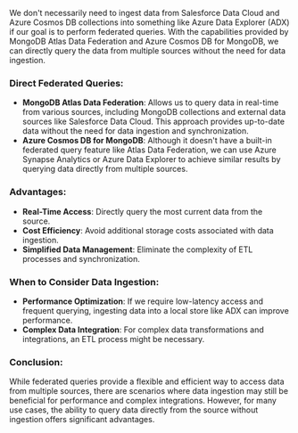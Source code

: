 We don't necessarily need to ingest data from Salesforce Data Cloud and Azure Cosmos DB collections into something like Azure Data Explorer (ADX) if our goal is to perform federated queries. With the capabilities provided by MongoDB Atlas Data Federation and Azure Cosmos DB for MongoDB, we can directly query the data from multiple sources without the need for data ingestion.

### **Direct Federated Queries:**
- **MongoDB Atlas Data Federation**: Allows us to query data in real-time from various sources, including MongoDB collections and external data sources like Salesforce Data Cloud. This approach provides up-to-date data without the need for data ingestion and synchronization.
- **Azure Cosmos DB for MongoDB**: Although it doesn't have a built-in federated query feature like Atlas Data Federation, we can use Azure Synapse Analytics or Azure Data Explorer to achieve similar results by querying data directly from multiple sources.

### **Advantages:**
- **Real-Time Access**: Directly query the most current data from the source.
- **Cost Efficiency**: Avoid additional storage costs associated with data ingestion.
- **Simplified Data Management**: Eliminate the complexity of ETL processes and synchronization.

### **When to Consider Data Ingestion:**
- **Performance Optimization**: If we require low-latency access and frequent querying, ingesting data into a local store like ADX can improve performance.
- **Complex Data Integration**: For complex data transformations and integrations, an ETL process might be necessary.

### **Conclusion:**
While federated queries provide a flexible and efficient way to access data from multiple sources, there are scenarios where data ingestion may still be beneficial for performance and complex integrations. However, for many use cases, the ability to query data directly from the source without ingestion offers significant advantages.


